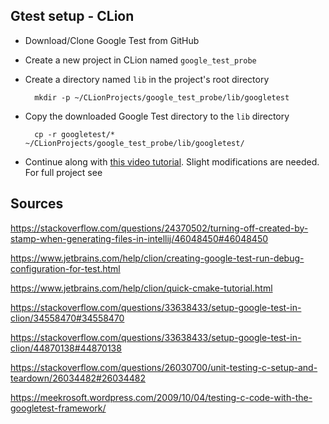 ## Gtest setup - CLion

- Download/Clone Google Test from GitHub
- Create a new project in CLion named `google_test_probe`
- Create a directory named `lib` in the project's root directory

        mkdir -p ~/CLionProjects/google_test_probe/lib/googletest


- Copy the downloaded Google Test directory to the `lib` directory

        cp -r googletest/* ~/CLionProjects/google_test_probe/lib/googletest/

- Continue along with [this video tutorial](https://www.youtube.com/watch?v=M067vFQG7ZA). Slight modifications are needed.  
For full project see

## Sources

https://stackoverflow.com/questions/24370502/turning-off-created-by-stamp-when-generating-files-in-intellij/46048450#46048450

https://www.jetbrains.com/help/clion/creating-google-test-run-debug-configuration-for-test.html

https://www.jetbrains.com/help/clion/quick-cmake-tutorial.html

https://stackoverflow.com/questions/33638433/setup-google-test-in-clion/34558470#34558470

https://stackoverflow.com/questions/33638433/setup-google-test-in-clion/44870138#44870138

https://stackoverflow.com/questions/26030700/unit-testing-c-setup-and-teardown/26034482#26034482

https://meekrosoft.wordpress.com/2009/10/04/testing-c-code-with-the-googletest-framework/

